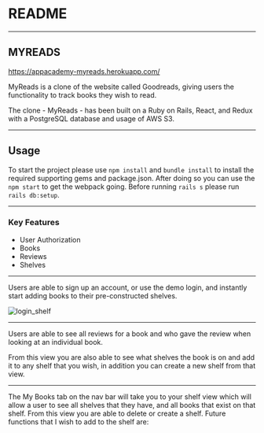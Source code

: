 # README
----------
## MYREADS

https://appacademy-myreads.herokuapp.com/

MyReads is a clone of the website called Goodreads, giving users the functionality to track books they wish to read.

The clone - MyReads - has been built on a Ruby on Rails, React, and Redux with a PostgreSQL database and usage of AWS S3. 

----------

## Usage
To start the project please use `npm install` and `bundle install` to install the required supporting gems and package.json. After doing so you can use the `npm start` to get the webpack going. Before running `rails s` please run `rails db:setup`. 

--------
### Key Features

   * User Authorization 
   * Books
   * Reviews
   * Shelves
--------
Users are able to sign up an account, or use the demo login, and instantly start adding books to their pre-constructed shelves.

![login_shelf]()

--------
Users are able to see all reviews for a book and who gave the review when looking at an individual book. 

From this view you are also able to see what shelves the book is on and add it to any shelf that you wish, in addition you can create a new shelf from that view. 


--------
The My Books tab on the nav bar will take you to your shelf view which will allow a user to see all shelves that they have, and all books that exist on that shelf. From this view you are able to delete or create a shelf. Future functions that I wish to add to the shelf are:



